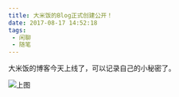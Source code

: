 ```yaml
---
title: 大米饭的Blog正式创建公开！
date: 2017-08-17 14:52:18
tags:
 - 闲聊
 - 随笔
---
```


大米饭的博客今天上线了，可以记录自己的小秘密了。

![上图](/assets/photos/动物/Koala.jpg)

